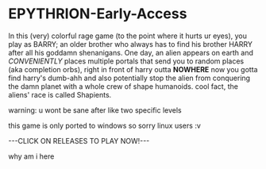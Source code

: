 # EPYTHRION-Early-Access
In this (very) colorful rage game (to the point where it hurts ur eyes), 
you play as BARRY; an older brother who always has to find his brother HARRY after all his goddamn shenanigans.
One day, an alien appears on earth and *CONVENIENTLY* places multiple
portals that send you to random places (aka completion orbs), right in front of harry outta **NOWHERE**
now you gotta find harry's dumb-ahh and also potentially stop the alien from conquering 
the damn planet with a whole crew of shape humanoids.
cool fact, the aliens' race is called Shapients.

warning: u wont be sane after like two specific levels

this game is only ported to windows so sorry linux users :v 

---CLICK ON RELEASES TO PLAY NOW!---














why am i here
